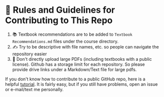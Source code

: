 # 📜 Rules and Guidelines for Contributing to This Repo

1. 📚 Textbook recommendations are to be added to `Textbook Recommendations.md` files under the course directory. 
2. ✍️ Try to be descriptive with file names, etc. so people can navigate the repository easier
3. 🚫 Don't directly upload large PDFs (including textbooks with a public license). Github has a storage limit for each repository. So please provide drive links under a Markdown/Text file for large pdfs.
    
If you don't know how to contribute to a public GitHub repo, here is a helpful [tutorial](https://docs.github.com/en/get-started/exploring-projects-on-github/contributing-to-a-project). It is fairly easy, but if you still have problems, open an issue or e-mail/text me personally. 


